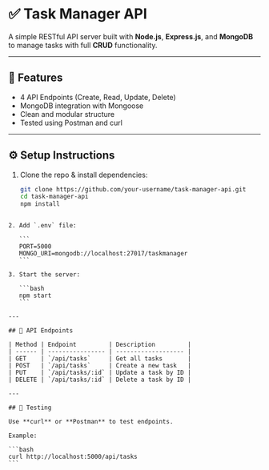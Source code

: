 # ✅ Task Manager API

A simple RESTful API server built with **Node.js**, **Express.js**, and **MongoDB** to manage tasks with full **CRUD** functionality.

---

## 📌 Features

- 4 API Endpoints (Create, Read, Update, Delete)
- MongoDB integration with Mongoose
- Clean and modular structure
- Tested using Postman and curl

---

## ⚙️ Setup Instructions

1. Clone the repo & install dependencies:
   ```bash
   git clone https://github.com/your-username/task-manager-api.git
   cd task-manager-api
   npm install
````

2. Add `.env` file:

   ```
   PORT=5000
   MONGO_URI=mongodb://localhost:27017/taskmanager
   ```

3. Start the server:

   ```bash
   npm start
   ```

---

## 📘 API Endpoints

| Method | Endpoint         | Description         |
| ------ | ---------------- | ------------------- |
| GET    | `/api/tasks`     | Get all tasks       |
| POST   | `/api/tasks`     | Create a new task   |
| PUT    | `/api/tasks/:id` | Update a task by ID |
| DELETE | `/api/tasks/:id` | Delete a task by ID |

---

## 🧪 Testing

Use **curl** or **Postman** to test endpoints.

Example:

```bash
curl http://localhost:5000/api/tasks
```